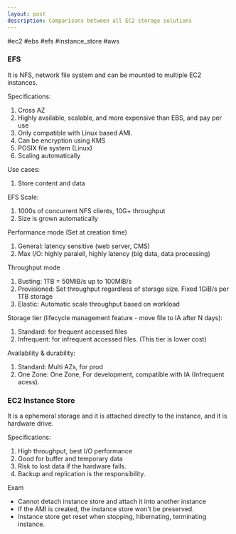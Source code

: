 ```yaml
---
layout: post
description: Comparisons between all EC2 storage solutions
---
```


#ec2 #ebs #efs #instance_store #aws 

### EFS
It is NFS, network file system and can be mounted to multiple EC2 instances.

Specifications:
1. Cross AZ
2. Highly available, scalable, and more expensive than EBS, and pay per use
3. Only compatible with Linux based AMI.
4. Can be encryption using KMS
5. POSIX file system (Linux)
6. Scaling automatically

Use cases:
1. Store content and data

EFS Scale:
1. 1000s of concurrent NFS clients, 10G+ throughput
2. Size is grown automatically

Performance mode (Set at creation time)
1. General: latency sensitive (web server, CMS)
2. Max I/O: highly paralell, highly latency (big data, data processing)

Throughput mode
1. Busting: 1TB = 50MiB/s up to 100MiB/s
2. Provisioned: Set throughput regardless of storage size. Fixed 1GiB/s per 1TB storage
3. Elastic: Automatic scale throughput based on workload

Storage tier (lifecycle management feature - move file to IA after N days):
1. Standard: for frequent accessed files
2. Infrequent: for infrequent  accessed files. (This tier is lower cost)

Availability & durability:
1. Standard: Multi AZs, for prod
2. One Zone: One Zone, For development, compatible with IA (Infrequent acess).

### EC2 Instance Store
It is a ephemeral storage and it is attached directly to the instance, and it is hardware drive.

Specifications:
1. High throughput, best I/O performance
2. Good for buffer and temporary data
3. Risk to lost data if the hardware fails.
4. Backup and replication is the responsibility.

Exam
- Cannot detach instance store and attach it into another instance
- If the AMI is created, the instance store won't be preserved.
- Instance store get reset when stopping, hibernating, terminating instance.
